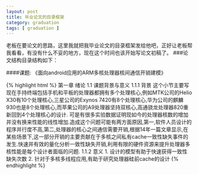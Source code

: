 ```yaml
---
layout: post
title: 毕业论文的目录框架
category: graduation
tags: [ graduation ]
---
```

   老板在要论文的思路，这里我就把我毕业论文的目录框架发给他吧，正好让老板帮我看看，有没有什么不妥的地方，现在这个时间也该开始写论文初稿了。
###论文结构目录结构如下：

####课题: 《面向android应用的ARM多核处理器核间通信开销建模》

{% highlight html %}
第一章 绪论
   1.1 课题背景与意义
     1.1.1 背景
       这个小节主要写现在手持终端包括手机和平板的处理器都拥有多个处理核心,例如MTK公司的Helio X30有10个处理核心,三星公司的Exynos 7420有8个处理核心,华为公司的麒麟930也是8个处理核心,而苹果公司的A9处理器坚持双核心,高通骁龙处理器820重新回到4个处理核心的设计. 可是有很多实验数据证明现如今的处理器核数的增加并没有换来性能的线性增加.造成这个问题可能有两方面原因,第一,软件人员设计的程序并行度不高,第二,处理器的核心之间通信需要开销,根据14年一篇文章显示,在某些场景下,这一部分开销的主要贡献在于多核之间私有cache一致性缺失事件的发生.快速并有效的量化分析一致性缺失开销,利用有限的硬件资源来提升处理器多核性能是每个设计者面临的问题.
      1.1.2 意义
        1. 设计的模型有助于快速获得一致性缺失次数
        2. 针对于多核多线程应用,有助于研究处理器硅前cache的设计
{% endhighlight %}
